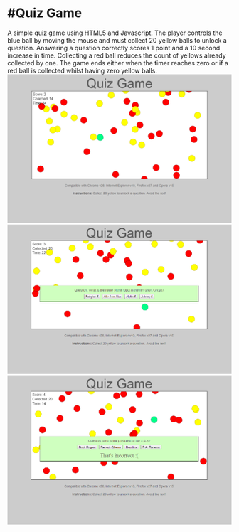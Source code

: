 #Quiz Game
=========
A simple quiz game using HTML5 and Javascript. 
The player controls the blue ball by moving the mouse and must collect 20 yellow balls to unlock a question.
Answering a question correctly scores 1 point and a 10 second increase in time.
Collecting a red ball reduces the count of yellows already collected by one.
The game ends either when the timer reaches zero or if a red ball is collected whilst having zero yellow balls. 
![Screenshot1](/docs/screenshots/screenshot1.png)
![Screenshot2](/docs/screenshots/screenshot2.png)
![Screenshot3](/docs/screenshots/screenshot3.png)
